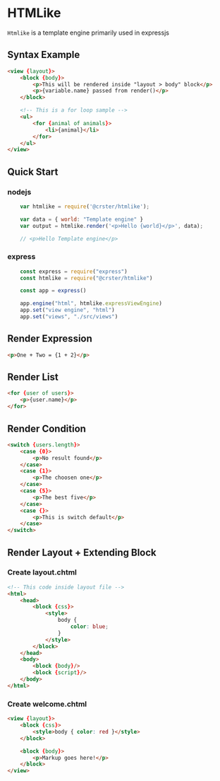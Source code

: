 # HTMLike

`Htmlike` is a template engine primarily used in expressjs

## Syntax Example
```html
<view {layout}>
    <block {body}>
        <p>This will be rendered inside "layout > body" block</p>
        <p>{variable.name} passed from render()</p>
    </block>

    <!-- This is a for loop sample -->
    <ul>
        <for {animal of animals}>
            <li>{animal}</li>
        </for>
    </ul>
</view>
```

## Quick Start

### nodejs
```js
    var htmlike = require('@crster/htmlike');

    var data = { world: "Template engine" }
    var output = htmlike.render('<p>Hello {world}</p>', data);

    // <p>Hello Template engine</p>
```

### express
```js
    const express = require("express")
    const htmlike = require("@crster/htmlike")

    const app = express()

    app.engine("html", htmlike.expressViewEngine)
    app.set("view engine", "html")
    app.set("views", "./src/views")
```

## Render Expression
```html
<p>One + Two = {1 + 2}</p>
```

## Render List
```html
<for {user of users}>
    <p>{user.name}</p>
</for>
```

## Render Condition
```html
<switch {users.length}>
    <case {0}>
        <p>No result found</p>
    </case>
    <case {1}>
        <p>The choosen one</p>
    </case>
    <case {5}>
        <p>The best five</p>
    </case>
    <case {}>
        <p>This is switch default</p>
    </case>
</switch>
```

## Render Layout + Extending Block

### Create layout.chtml
```html
<!-- This code inside layout file -->
<html>
    <head>
        <block {css}>
            <style>
                body {
                    color: blue;
                }
            </style>
        </block>
    </head>
    <body>
        <block {body}/>
        <block {script}/>
    </body>
</html>
```

### Create welcome.chtml
```html
<view {layout}>
    <block {css}>
        <style>body { color: red }</style>
    </block>

    <block {body}>
        <p>Markup goes here!</p>
    </block>
</view>
```
